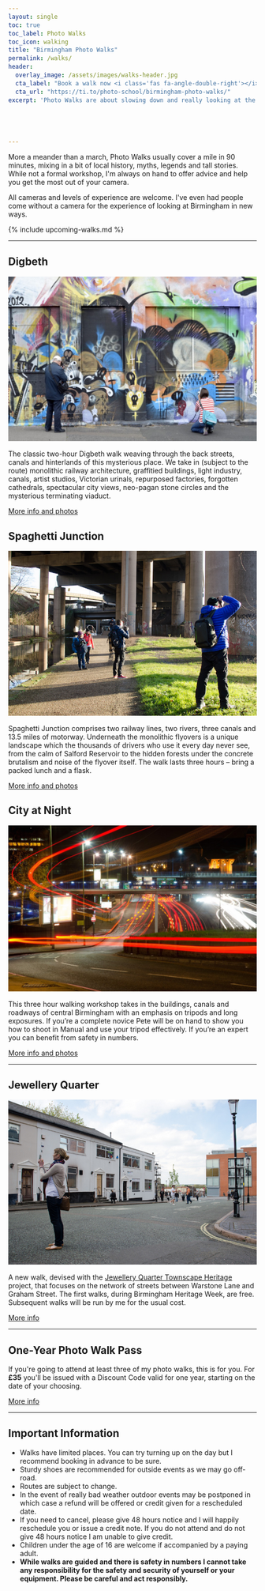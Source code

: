 ```yaml
---
layout: single
toc: true
toc_label: Photo Walks
toc_icon: walking
title: "Birmingham Photo Walks"
permalink: /walks/
header:
  overlay_image: /assets/images/walks-header.jpg
  cta_label: "Book a walk now <i class='fas fa-angle-double-right'></i>"
  cta_url: "https://ti.to/photo-school/birmingham-photo-walks/"
excerpt: 'Photo Walks are about slowing down and really looking at the details of the city while learning from being in a group.'




---
```



More a meander than a march, Photo Walks usually cover a mile in 90 minutes, mixing in a bit of local history, myths, legends and tall stories. While not a formal workshop, I'm always on hand to offer advice and help you get the most out of your camera.

All cameras and levels of experience are welcome. I've even had people come without a camera for the experience of looking at Birmingham in new ways.

{% include upcoming-walks.md %}

* * * 

## Digbeth

[![](/assets/images/slider000011-1024x678.jpg)](/digbeth)

The classic two-hour Digbeth walk weaving through the back streets, canals and hinterlands of this mysterious place. We take in (subject to the route) monolithic railway architecture, graffitied buildings, light industry, canals, artist studios, Victorian urinals, repurposed factories, forgotten cathedrals, spectacular city views, neo-pagan stone circles and the mysterious terminating viaduct.

<a href="/digbeth" class="btn btn--primary">More info and photos</a>

## Spaghetti Junction

[![](/assets/images/spagwalkers.jpg)](/spaghetti-junction)

Spaghetti Junction comprises two railway lines, two rivers, three canals and 13.5 miles of motorway. Underneath the monolithic flyovers is a unique landscape which the thousands of drivers who use it every day never see, from the calm of Salford Reservoir to the hidden forests under the concrete brutalism and noise of the flyover itself. The walk lasts three hours – bring a packed lunch and a flask. 

<a href="/spaghetti-junction" class="btn btn--primary">More info and photos</a>

## City at Night

[![](/assets/images/16138005618_9a8a0752b3_o-copy1.jpg)](/city-at-night)

This three hour walking workshop takes in the buildings, canals and roadways of central Birmingham with an emphasis on tripods and long exposures. If you’re a complete novice Pete will be on hand to show you how to shoot in Manual and use your tripod effectively. If you’re an expert you can benefit from safety in numbers. 
 
<a href="/city-at-night" class="btn btn--primary">More info and photos</a>

*** 

## Jewellery Quarter

[![](/assets/images/jqsquare.jpg)](/jewellery-quarter)

A new walk, devised with the [Jewellery Quarter Townscape Heritage](https://jewelleryquarter.net/townscape-heritage/) project, that focuses on the network of streets between Warstone Lane and Graham Street. The first walks, during Birmingham Heritage Week, are free. Subsequent walks will be run by me for the usual cost.  
 
<a href="/jewellery-quarter" class="btn btn--primary">More info</a>

*** 

## One-Year Photo Walk Pass

If you're going to attend at least three of my photo walks, this is for you. For **£35** you'll be issued with a Discount Code valid for one year, starting on the date of your choosing.

<a href="/walks-pass" class="btn btn--primary">More info</a>

***

## Important Information

* Walks have limited places. You can try turning up on the day but I recommend booking in advance to be sure.
* Sturdy shoes are recommended for outside events as we may go off-road.
* Routes are subject to change.
* In the event of really bad weather outdoor events may be postponed in which case a refund will be offered or credit given for a rescheduled date.
* If you need to cancel, please give 48 hours notice and I will happily reschedule you or issue a credit note. If you do not attend and do not give 48 hours notice I am unable to give credit.
* Children under the age of 16 are welcome if accompanied by a paying adult.
* **While walks are guided and there is safety in numbers I cannot take any responsibility for the safety and security of yourself or your equipment. Please be careful and act responsibly.**